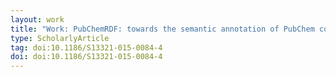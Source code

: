```yaml
---
layout: work
title: "Work: PubChemRDF: towards the semantic annotation of PubChem compound and substance databases"
type: ScholarlyArticle
tag: doi:10.1186/S13321-015-0084-4
doi: doi:10.1186/S13321-015-0084-4
---
```

